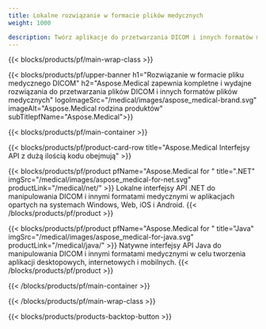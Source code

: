 ```yaml
---
title: Lokalne rozwiązanie w formacie plików medycznych 
weight: 1000

description: Twórz aplikacje do przetwarzania DICOM i innych formatów medycznych za pomocą interfejsów API Aspose Medical On-Premise
---
```


{{< blocks/products/pf/main-wrap-class >}}

{{< blocks/products/pf/upper-banner h1="Rozwiązanie w formacie pliku medycznego DICOM" h2="Aspose.Medical zapewnia kompletne i wydajne rozwiązania do przetwarzania plików DICOM i innych formatów plików medycznych" logoImageSrc="/medical/images/aspose_medical-brand.svg" imageAlt="Aspose.Medical rodzina produktów" subTitlepfName="Aspose.Medical">}}

{{< blocks/products/pf/main-container >}}

{{< blocks/products/pf/product-card-row title="Aspose.Medical Interfejsy API z dużą ilością kodu obejmują" >}}

{{< blocks/products/pf/product pfName="Aspose.Medical for " title=".NET" imgSrc="/medical/images/aspose_medical-for-net.svg" productLink="/medical/net/" >}}
Lokalne interfejsy API .NET do manipulowania DICOM i innymi formatami medycznymi w aplikacjach opartych na systemach Windows, Web, iOS i Android.
{{< /blocks/products/pf/product >}}

{{< blocks/products/pf/product pfName="Aspose.Medical for " title="Java" imgSrc="/medical/images/aspose_medical-for-java.svg" productLink="/medical/java/" >}}
Natywne interfejsy API Java do manipulowania DICOM i innymi formatami medycznymi w celu tworzenia aplikacji desktopowych, internetowych i mobilnych.
{{< /blocks/products/pf/product >}}

{{< /blocks/products/pf/main-container >}}

{{< /blocks/products/pf/main-wrap-class >}}

{{< blocks/products/products-backtop-button >}}
